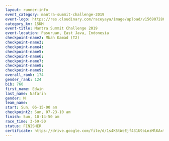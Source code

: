 ```yaml
---
layout: runner-info 
event_category: mantra-summit-challenge-2019 
event-logo: https://res.cloudinary.com/raceyaya/image/upload/v1569072809/logo/mantra-image_segrbx.jpg
category_km: 15KM 
event-title: Mantra Summit Challenge 2019 
event-location: Pasuruan, East Java, Indonesia 
checkpoint-name2: Mbah Kamad (T2) 
checkpoint-name3: 
checkpoint-name4: 
checkpoint-name5: 
checkpoint-name6: 
checkpoint-name7: 
checkpoint-name8: 
checkpoint-name9: 
overall_rank: 174
gender_rank: 124
bib: 760
first_name: Edwin
last_name: Nafarin
gender: M
team_name: 
start: Sun, 06-15-00 am
checkpoint2: Sun, 07-23-10 am
finish: Sun, 10-14-50 am
race_time: 3-59-50
status: FINISHER
certificate: https://drive.google.com/file/d/1s4K5tWeEjf431U9bLnzMlKAxtWJg_pvy/view?usp=sharing
---
```

